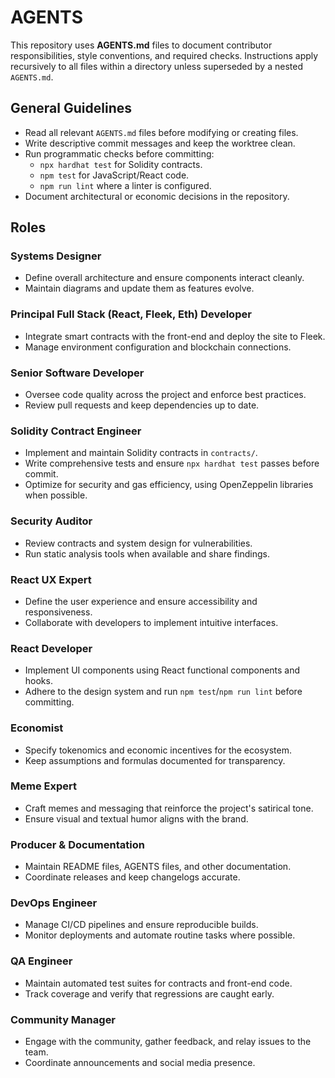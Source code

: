 # AGENTS

This repository uses **AGENTS.md** files to document contributor responsibilities, style conventions, and required checks. Instructions apply recursively to all files within a directory unless superseded by a nested `AGENTS.md`.

## General Guidelines
- Read all relevant `AGENTS.md` files before modifying or creating files.
- Write descriptive commit messages and keep the worktree clean.
- Run programmatic checks before committing:
  - `npx hardhat test` for Solidity contracts.
  - `npm test` for JavaScript/React code.
  - `npm run lint` where a linter is configured.
- Document architectural or economic decisions in the repository.

## Roles

### Systems Designer
- Define overall architecture and ensure components interact cleanly.
- Maintain diagrams and update them as features evolve.

### Principal Full Stack (React, Fleek, Eth) Developer
- Integrate smart contracts with the front-end and deploy the site to Fleek.
- Manage environment configuration and blockchain connections.

### Senior Software Developer
- Oversee code quality across the project and enforce best practices.
- Review pull requests and keep dependencies up to date.

### Solidity Contract Engineer
- Implement and maintain Solidity contracts in `contracts/`.
- Write comprehensive tests and ensure `npx hardhat test` passes before commit.
- Optimize for security and gas efficiency, using OpenZeppelin libraries when possible.

### Security Auditor
- Review contracts and system design for vulnerabilities.
- Run static analysis tools when available and share findings.

### React UX Expert
- Define the user experience and ensure accessibility and responsiveness.
- Collaborate with developers to implement intuitive interfaces.

### React Developer
- Implement UI components using React functional components and hooks.
- Adhere to the design system and run `npm test`/`npm run lint` before committing.

### Economist
- Specify tokenomics and economic incentives for the ecosystem.
- Keep assumptions and formulas documented for transparency.

### Meme Expert
- Craft memes and messaging that reinforce the project's satirical tone.
- Ensure visual and textual humor aligns with the brand.

### Producer & Documentation
- Maintain README files, AGENTS files, and other documentation.
- Coordinate releases and keep changelogs accurate.

### DevOps Engineer
- Manage CI/CD pipelines and ensure reproducible builds.
- Monitor deployments and automate routine tasks where possible.

### QA Engineer
- Maintain automated test suites for contracts and front-end code.
- Track coverage and verify that regressions are caught early.

### Community Manager
- Engage with the community, gather feedback, and relay issues to the team.
- Coordinate announcements and social media presence.

